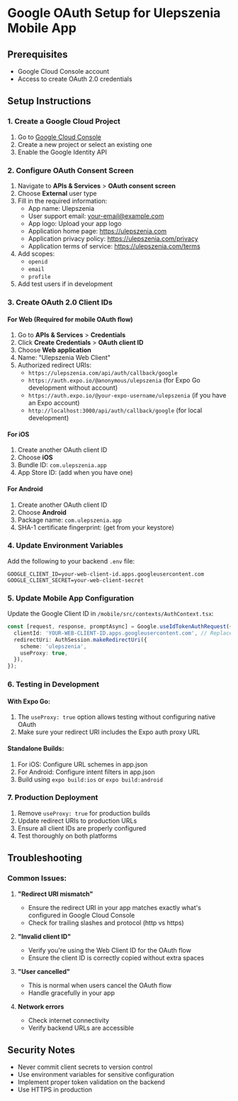 # Google OAuth Setup for Ulepszenia Mobile App

## Prerequisites
- Google Cloud Console account
- Access to create OAuth 2.0 credentials

## Setup Instructions

### 1. Create a Google Cloud Project
1. Go to [Google Cloud Console](https://console.cloud.google.com/)
2. Create a new project or select an existing one
3. Enable the Google Identity API

### 2. Configure OAuth Consent Screen
1. Navigate to **APIs & Services** > **OAuth consent screen**
2. Choose **External** user type
3. Fill in the required information:
   - App name: Ulepszenia
   - User support email: your-email@example.com
   - App logo: Upload your app logo
   - Application home page: https://ulepszenia.com
   - Application privacy policy: https://ulepszenia.com/privacy
   - Application terms of service: https://ulepszenia.com/terms
4. Add scopes:
   - `openid`
   - `email`
   - `profile`
5. Add test users if in development

### 3. Create OAuth 2.0 Client IDs

#### For Web (Required for mobile OAuth flow)
1. Go to **APIs & Services** > **Credentials**
2. Click **Create Credentials** > **OAuth client ID**
3. Choose **Web application**
4. Name: "Ulepszenia Web Client"
5. Authorized redirect URIs:
   - `https://ulepszenia.com/api/auth/callback/google`
   - `https://auth.expo.io/@anonymous/ulepszenia` (for Expo Go development without account)
   - `https://auth.expo.io/@your-expo-username/ulepszenia` (if you have an Expo account)
   - `http://localhost:3000/api/auth/callback/google` (for local development)

#### For iOS
1. Create another OAuth client ID
2. Choose **iOS**
3. Bundle ID: `com.ulepszenia.app`
4. App Store ID: (add when you have one)

#### For Android
1. Create another OAuth client ID
2. Choose **Android**
3. Package name: `com.ulepszenia.app`
4. SHA-1 certificate fingerprint: (get from your keystore)

### 4. Update Environment Variables

Add the following to your backend `.env` file:
```
GOOGLE_CLIENT_ID=your-web-client-id.apps.googleusercontent.com
GOOGLE_CLIENT_SECRET=your-web-client-secret
```

### 5. Update Mobile App Configuration

Update the Google Client ID in `/mobile/src/contexts/AuthContext.tsx`:
```typescript
const [request, response, promptAsync] = Google.useIdTokenAuthRequest({
  clientId: 'YOUR-WEB-CLIENT-ID.apps.googleusercontent.com', // Replace this
  redirectUri: AuthSession.makeRedirectUri({
    scheme: 'ulepszenia',
    useProxy: true,
  }),
});
```

### 6. Testing in Development

#### With Expo Go:
1. The `useProxy: true` option allows testing without configuring native OAuth
2. Make sure your redirect URI includes the Expo auth proxy URL

#### Standalone Builds:
1. For iOS: Configure URL schemes in app.json
2. For Android: Configure intent filters in app.json
3. Build using `expo build:ios` or `expo build:android`

### 7. Production Deployment

1. Remove `useProxy: true` for production builds
2. Update redirect URIs to production URLs
3. Ensure all client IDs are properly configured
4. Test thoroughly on both platforms

## Troubleshooting

### Common Issues:

1. **"Redirect URI mismatch"**
   - Ensure the redirect URI in your app matches exactly what's configured in Google Cloud Console
   - Check for trailing slashes and protocol (http vs https)

2. **"Invalid client ID"**
   - Verify you're using the Web Client ID for the OAuth flow
   - Ensure the client ID is correctly copied without extra spaces

3. **"User cancelled"**
   - This is normal when users cancel the OAuth flow
   - Handle gracefully in your app

4. **Network errors**
   - Check internet connectivity
   - Verify backend URLs are accessible

## Security Notes

- Never commit client secrets to version control
- Use environment variables for sensitive configuration
- Implement proper token validation on the backend
- Use HTTPS in production